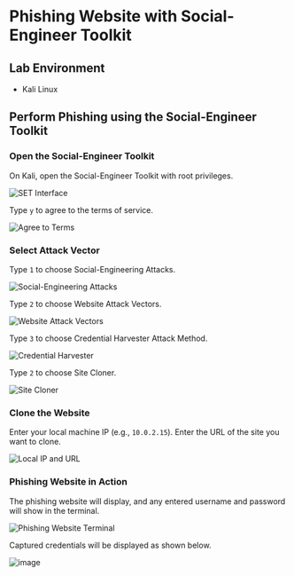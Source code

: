 # Phishing Website with Social-Engineer Toolkit

## Lab Environment
- Kali Linux

## Perform Phishing using the Social-Engineer Toolkit

### Open the Social-Engineer Toolkit
On Kali, open the Social-Engineer Toolkit with root privileges.

![SET Interface](https://github.com/pinhers/Ethical-Hacking/assets/145346889/10913876-c204-4c69-8ee3-ff77e27200dc)

Type `y` to agree to the terms of service.

![Agree to Terms](https://github.com/pinhers/Ethical-Hacking/assets/145346889/deaaa4e8-5d6e-47c7-a385-fe88f97b2101)

### Select Attack Vector

Type `1` to choose Social-Engineering Attacks.

![Social-Engineering Attacks](https://github.com/pinhers/Ethical-Hacking/assets/145346889/8f7b57f7-fcb4-407e-8eb6-6f344f6ce219)

Type `2` to choose Website Attack Vectors.

![Website Attack Vectors](https://github.com/pinhers/Ethical-Hacking/assets/145346889/b4fb9294-6553-4dac-8740-13c35554c6ca)

Type `3` to choose Credential Harvester Attack Method.

![Credential Harvester](https://github.com/pinhers/Ethical-Hacking/assets/145346889/d8d39c58-ca0c-44fa-9106-6fa6f58d3cce)

Type `2` to choose Site Cloner.

![Site Cloner](https://github.com/pinhers/Ethical-Hacking/assets/145346889/8f12128c-74a7-4b31-b6b6-9fbe8b55282d)

### Clone the Website
Enter your local machine IP (e.g., `10.0.2.15`).
Enter the URL of the site you want to clone.

![Local IP and URL](https://github.com/pinhers/Ethical-Hacking/assets/145346889/be715e9e-ee94-455a-9875-e427c40b2d2c)

### Phishing Website in Action

The phishing website will display, and any entered username and password will show in the terminal.

![Phishing Website Terminal](https://github.com/pinhers/Ethical-Hacking/assets/145346889/f1d98370-11ad-4ccd-a858-574a663c09f7)

Captured credentials will be displayed as shown below.

![image](https://github.com/pinhers/Ethical-Hacking/assets/145346889/a4383117-e07e-4ca3-82f7-61cdfe032188)

